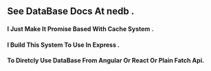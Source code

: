 ## See DataBase Docs At <strong> nedb <strong> .
#### I Just Make It Promise Based With Cache System .
#### I Build This System To Use In Express .
#### To Diretcly Use DataBase From Angular Or React Or Plain Fatch Api.
